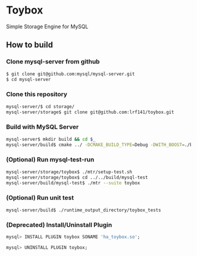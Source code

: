 # Toybox

Simple Storage Engine for MySQL

## How to build

### Clone mysql-server from github
```bash
$ git clone git@github.com:mysql/mysql-server.git
$ cd mysql-server
```

### Clone this repository
```bash
mysql-server/$ cd storage/
mysql-server/storage$ git clone git@github.com:lrf141/toybox.git
```

### Build with MySQL Server
```bash
mysql-server$ mkdir build && cd $_
mysql-server/build$ cmake ../ -DCMAKE_BUILD_TYPE=Debug -DWITH_BOOST=./boost -DDOWNLOAD_BOOST=1
```

### (Optional) Run mysql-test-run
```bash
mysql-server/storage/toybox$ ./mtr/setup-test.sh
mysql-server/storage/toybox$ cd ../../build/mysql-test
mysql-server/build/mysql-test$ ./mtr --suite toybox
```

### (Optional) Run unit test
```
mysql-server/build$ ./runtime_output_directory/toybox_tests 
```

### (Deprecated) Install/Uninstall Plugin
```sql
mysql> INSTALL PLUGIN toybox SONAME 'ha_toybox.so';

mysql> UNINSTALL PLUGIN toybox;
```

